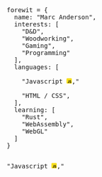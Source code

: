 <pre lang="javascript">

forewit = {
  name: "Marc Anderson",
  interests: [
    "D&D",
    "Woodworking",
    "Gaming",
    "Programming"
  ],
  languages: [

    <span>"Javascript <img height="12" width="12" src="js.png" />,"</span>
    
    "HTML / CSS",
  ],
  learning: [
    "Rust",
    "WebAssembly",
    "WebGL"
  ]
}

</pre>

<pre>
<span>"Javascript <img height="12" width="12" src="js.png" />,"</span>
</pre>